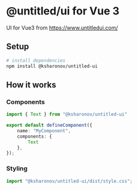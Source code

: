 # @untitled/ui for Vue 3

UI for Vue3 from https://www.untitledui.com/

## Setup

```bash
# install dependencies
npm install @ksharonov/untitled-ui
```

## How it works

### Components

```ts
import { Text } from "@ksharonov/untitled-ui"

export default defineComponent({
    name: "MyComponent",
    components: {
        Text
    },
});
```

### Styling

```js
import "@ksharonov/untitled-ui/dist/style.css";
```